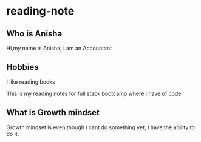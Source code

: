 # reading-note
## Who is Anisha
Hi,my name is Anisha, I am an Accountant
## Hobbies
I like reading books

This is my reading notes for full stack bootcamp where i have of code
## What is Growth mindset
Growth mindset is even though i cant do something yet, I have the ability to do it.
